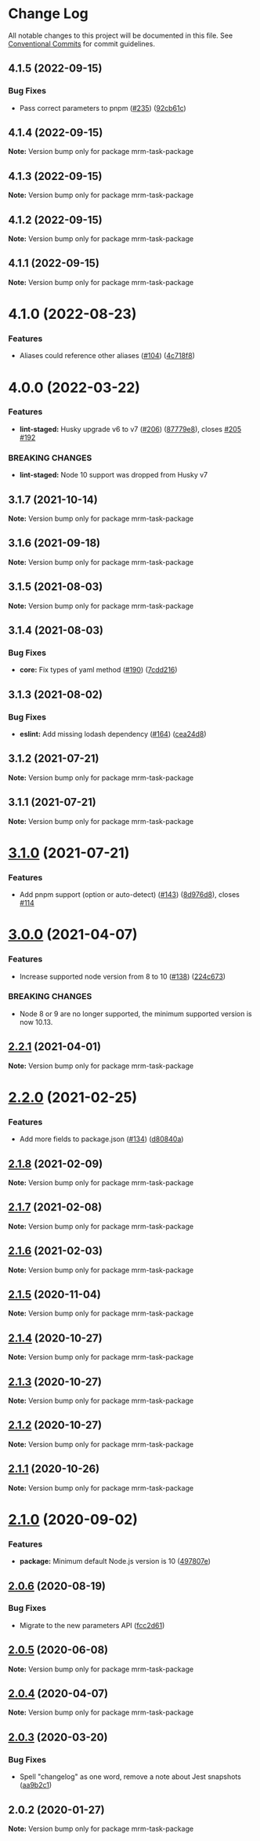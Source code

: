# Change Log

All notable changes to this project will be documented in this file.
See [Conventional Commits](https://conventionalcommits.org) for commit guidelines.

## 4.1.5 (2022-09-15)


### Bug Fixes

* Pass correct parameters to pnpm ([#235](https://github.com/sapegin/mrm/issues/235)) ([92cb61c](https://github.com/sapegin/mrm/commit/92cb61c03c02559269cfaadaa391a069ef9add08))





## 4.1.4 (2022-09-15)

**Note:** Version bump only for package mrm-task-package





## 4.1.3 (2022-09-15)

**Note:** Version bump only for package mrm-task-package





## 4.1.2 (2022-09-15)

**Note:** Version bump only for package mrm-task-package





## 4.1.1 (2022-09-15)

**Note:** Version bump only for package mrm-task-package





# 4.1.0 (2022-08-23)


### Features

* Aliases could reference other aliases ([#104](https://github.com/sapegin/mrm/issues/104)) ([4c718f8](https://github.com/sapegin/mrm/commit/4c718f80029a218357204fd788c0bccdf99b7d67))





# 4.0.0 (2022-03-22)


### Features

* **lint-staged:** Husky upgrade v6 to v7 ([#206](https://github.com/sapegin/mrm/issues/206)) ([87779e8](https://github.com/sapegin/mrm/commit/87779e891efbd61ec10b59f7c41ac66b4263d6ce)), closes [#205](https://github.com/sapegin/mrm/issues/205) [#192](https://github.com/sapegin/mrm/issues/192)


### BREAKING CHANGES

* **lint-staged:** Node 10 support was dropped from Husky v7





## 3.1.7 (2021-10-14)

**Note:** Version bump only for package mrm-task-package





## 3.1.6 (2021-09-18)

**Note:** Version bump only for package mrm-task-package





## 3.1.5 (2021-08-03)

**Note:** Version bump only for package mrm-task-package





## 3.1.4 (2021-08-03)


### Bug Fixes

* **core:** Fix types of yaml method ([#190](https://github.com/sapegin/mrm/issues/190)) ([7cdd216](https://github.com/sapegin/mrm/commit/7cdd216681155e44a3d17f4d734a2d6f91fede4c))





## 3.1.3 (2021-08-02)


### Bug Fixes

* **eslint:** Add missing lodash dependency ([#164](https://github.com/sapegin/mrm/issues/164)) ([cea24d8](https://github.com/sapegin/mrm/commit/cea24d80d031c835519db595a3da6a16556be28f))





## 3.1.2 (2021-07-21)

**Note:** Version bump only for package mrm-task-package





## 3.1.1 (2021-07-21)

**Note:** Version bump only for package mrm-task-package





# [3.1.0](https://github.com/sapegin/mrm/compare/mrm-task-package@3.0.0...mrm-task-package@3.1.0) (2021-07-21)


### Features

* Add pnpm support (option or auto-detect) ([#143](https://github.com/sapegin/mrm/issues/143)) ([8d976d8](https://github.com/sapegin/mrm/commit/8d976d89a8c184e183edb96d281af0a823530010)), closes [#114](https://github.com/sapegin/mrm/issues/114)





# [3.0.0](https://github.com/sapegin/mrm/compare/mrm-task-package@2.2.1...mrm-task-package@3.0.0) (2021-04-07)


### Features

* Increase supported node version from 8 to 10 ([#138](https://github.com/sapegin/mrm/issues/138)) ([224c673](https://github.com/sapegin/mrm/commit/224c67332ee71b9e275dbea1435cd9088852ff6f))


### BREAKING CHANGES

* Node 8 or 9 are no longer supported, the minimum supported version is now 10.13.





## [2.2.1](https://github.com/sapegin/mrm/compare/mrm-task-package@2.2.0...mrm-task-package@2.2.1) (2021-04-01)

**Note:** Version bump only for package mrm-task-package





# [2.2.0](https://github.com/sapegin/mrm/compare/mrm-task-package@2.1.8...mrm-task-package@2.2.0) (2021-02-25)


### Features

* Add more fields to package.json ([#134](https://github.com/sapegin/mrm/issues/134)) ([d80840a](https://github.com/sapegin/mrm/commit/d80840a5e771976ef38cdf8a3b535a412e1097f6))





## [2.1.8](https://github.com/sapegin/mrm/compare/mrm-task-package@2.1.7...mrm-task-package@2.1.8) (2021-02-09)

**Note:** Version bump only for package mrm-task-package





## [2.1.7](https://github.com/sapegin/mrm/compare/mrm-task-package@2.1.6...mrm-task-package@2.1.7) (2021-02-08)

**Note:** Version bump only for package mrm-task-package





## [2.1.6](https://github.com/sapegin/mrm/compare/mrm-task-package@2.1.5...mrm-task-package@2.1.6) (2021-02-03)

**Note:** Version bump only for package mrm-task-package





## [2.1.5](https://github.com/sapegin/mrm/compare/mrm-task-package@2.1.4...mrm-task-package@2.1.5) (2020-11-04)

**Note:** Version bump only for package mrm-task-package





## [2.1.4](https://github.com/sapegin/mrm/compare/mrm-task-package@2.1.3...mrm-task-package@2.1.4) (2020-10-27)

**Note:** Version bump only for package mrm-task-package





## [2.1.3](https://github.com/sapegin/mrm/compare/mrm-task-package@2.1.2...mrm-task-package@2.1.3) (2020-10-27)

**Note:** Version bump only for package mrm-task-package





## [2.1.2](https://github.com/sapegin/mrm/compare/mrm-task-package@2.1.1...mrm-task-package@2.1.2) (2020-10-27)

**Note:** Version bump only for package mrm-task-package





## [2.1.1](https://github.com/sapegin/mrm/compare/mrm-task-package@2.1.0...mrm-task-package@2.1.1) (2020-10-26)

**Note:** Version bump only for package mrm-task-package





# [2.1.0](https://github.com/sapegin/mrm/compare/mrm-task-package@2.0.6...mrm-task-package@2.1.0) (2020-09-02)


### Features

* **package:** Minimum default Node.js version is 10 ([497807e](https://github.com/sapegin/mrm/commit/497807e557288da245840da5184ccef6bca6e41a))





## [2.0.6](https://github.com/sapegin/mrm/compare/mrm-task-package@2.0.5...mrm-task-package@2.0.6) (2020-08-19)


### Bug Fixes

* Migrate to the new parameters API ([fcc2d61](https://github.com/sapegin/mrm/commit/fcc2d61be7ec720b0cd4c45e3cb65c6f543a45fb))





## [2.0.5](https://github.com/sapegin/mrm/compare/mrm-task-package@2.0.4...mrm-task-package@2.0.5) (2020-06-08)

**Note:** Version bump only for package mrm-task-package





## [2.0.4](https://github.com/sapegin/mrm/compare/mrm-task-package@2.0.3...mrm-task-package@2.0.4) (2020-04-07)

**Note:** Version bump only for package mrm-task-package





## [2.0.3](https://github.com/sapegin/mrm/compare/mrm-task-package@2.0.2...mrm-task-package@2.0.3) (2020-03-20)


### Bug Fixes

* Spell "changelog" as one word, remove a note about Jest snapshots ([aa9b2c1](https://github.com/sapegin/mrm/commit/aa9b2c19a47bac19fea5de3339650d6e1f051916))





## 2.0.2 (2020-01-27)

**Note:** Version bump only for package mrm-task-package
